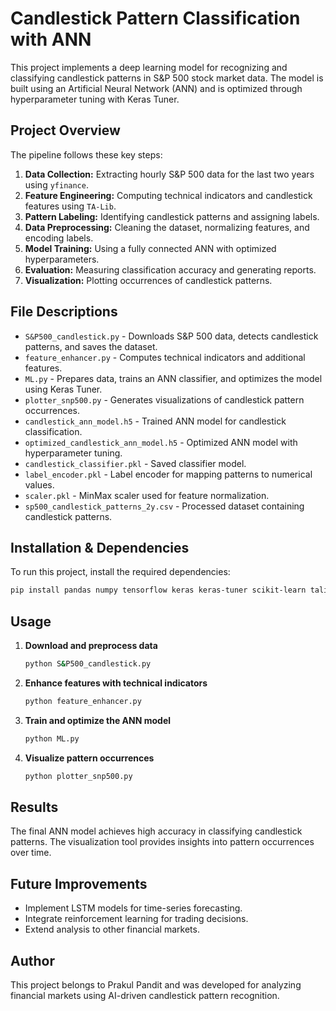 # Candlestick Pattern Classification with ANN

This project implements a deep learning model for recognizing and classifying candlestick patterns in S&P 500 stock market data. The model is built using an Artificial Neural Network (ANN) and is optimized through hyperparameter tuning with Keras Tuner.

## Project Overview
The pipeline follows these key steps:
1. **Data Collection:** Extracting hourly S&P 500 data for the last two years using `yfinance`.
2. **Feature Engineering:** Computing technical indicators and candlestick features using `TA-Lib`.
3. **Pattern Labeling:** Identifying candlestick patterns and assigning labels.
4. **Data Preprocessing:** Cleaning the dataset, normalizing features, and encoding labels.
5. **Model Training:** Using a fully connected ANN with optimized hyperparameters.
6. **Evaluation:** Measuring classification accuracy and generating reports.
7. **Visualization:** Plotting occurrences of candlestick patterns.

## File Descriptions

- `S&P500_candlestick.py` - Downloads S&P 500 data, detects candlestick patterns, and saves the dataset.
- `feature_enhancer.py` - Computes technical indicators and additional features.
- `ML.py` - Prepares data, trains an ANN classifier, and optimizes the model using Keras Tuner.
- `plotter_snp500.py` - Generates visualizations of candlestick pattern occurrences.
- `candlestick_ann_model.h5` - Trained ANN model for candlestick classification.
- `optimized_candlestick_ann_model.h5` - Optimized ANN model with hyperparameter tuning.
- `candlestick_classifier.pkl` - Saved classifier model.
- `label_encoder.pkl` - Label encoder for mapping patterns to numerical values.
- `scaler.pkl` - MinMax scaler used for feature normalization.
- `sp500_candlestick_patterns_2y.csv` - Processed dataset containing candlestick patterns.

## Installation & Dependencies
To run this project, install the required dependencies:

```bash
pip install pandas numpy tensorflow keras keras-tuner scikit-learn talib matplotlib yfinance
```

## Usage
1. **Download and preprocess data**
   ```bash
   python S&P500_candlestick.py
   ```
2. **Enhance features with technical indicators**
   ```bash
   python feature_enhancer.py
   ```
3. **Train and optimize the ANN model**
   ```bash
   python ML.py
   ```
4. **Visualize pattern occurrences**
   ```bash
   python plotter_snp500.py
   ```

## Results
The final ANN model achieves high accuracy in classifying candlestick patterns. The visualization tool provides insights into pattern occurrences over time.

## Future Improvements
- Implement LSTM models for time-series forecasting.
- Integrate reinforcement learning for trading decisions.
- Extend analysis to other financial markets.

## Author
This project belongs to Prakul Pandit and was developed for analyzing financial markets using AI-driven candlestick pattern recognition.


